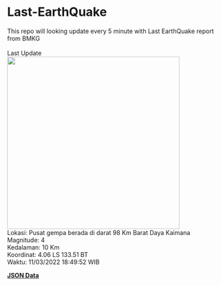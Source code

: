 # Last-EarthQuake
This repo will looking update every 5 minute with Last EarthQuake report from BMKG
<br>
<br>
Last Update
<br>
<img src="https://ews.bmkg.go.id/TEWS/data/20220311184952.mmi.jpg" width="400"/>
<br>
Lokasi: Pusat gempa berada di darat 98 Km Barat Daya Kaimana <br>
Magnitude: 4 <br>
Kedalaman: 10 Km <br>
Koordinat: 4.06 LS 133.51 BT <br>
Waktu: 11/03/2022 18:49:52 WIB <br>

<a href="./data/data.json">**JSON Data**</a>
